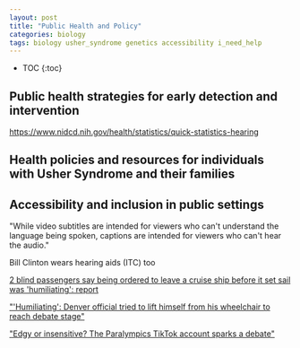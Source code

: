 ```yaml
---
layout: post
title: "Public Health and Policy"
categories: biology
tags: biology usher_syndrome genetics accessibility i_need_help
---
```


* TOC
{:toc}



## Public health strategies for early detection and intervention

https://www.nidcd.nih.gov/health/statistics/quick-statistics-hearing



## Health policies and resources for individuals with Usher Syndrome and their families



## Accessibility and inclusion in public settings



"While video subtitles are intended for viewers who can't understand the language being spoken, captions are intended for viewers who can't hear the audio."



Bill Clinton wears hearing aids (ITC) too



[2 blind passengers say being ordered to leave a cruise ship before it set sail was 'humiliating': report](https://www.businessinsider.com/two-blind-passengers-say-were-told-leave-cruise-ship-humiliating-2023-6)

["'Humiliating': Denver official tried to lift himself from his wheelchair to reach debate stage"](https://www.usatoday.com/story/news/nation/2023/02/17/denver-councilman-chris-hinds-wheelchair-debate/11280801002/)

["Edgy or insensitive? The Paralympics TikTok account sparks a debate"](https://www.npr.org/2023/04/24/1171333573/paralympics-tiktok-controversy)


